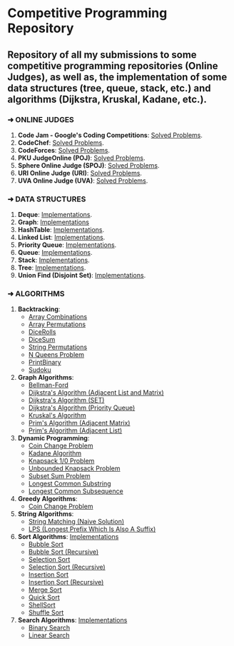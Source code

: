 # Competitive Programming Repository
## Repository of all my submissions to some competitive programming repositories (Online Judges), as well as, the implementation of some data structures (tree, queue, stack, etc.) and algorithms (Dijkstra, Kruskal, Kadane, etc.).

### ➜ ONLINE JUDGES
  1. **Code Jam - Google's Coding Competitions**: [Solved Problems](https://github.com/AnneLivia/Competitive-Programming/tree/master/Online%20Judges/Code%20Jam).
  2. **CodeChef**: [Solved Problems](https://github.com/AnneLivia/Competitive-Programming/tree/master/Online%20Judges/CodeChef).
  3. **CodeForces**: [Solved Problems](https://github.com/AnneLivia/Competitive-Programming/tree/master/Online%20Judges/CodeForces).
  4. **PKU JudgeOnline (POJ)**: [Solved Problems](https://github.com/AnneLivia/Competitive-Programming/tree/master/Online%20Judges/POJ).
  5. **Sphere Online Judge (SPOJ)**: [Solved Problems](https://github.com/AnneLivia/Competitive-Programming/tree/master/Online%20Judges/SPOJ).
  6. **URI Online Judge (URI)**: [Solved Problems](https://github.com/AnneLivia/Competitive-Programming/tree/master/Online%20Judges/URI).
  7. **UVA Online Judge (UVA)**: [Solved Problems](https://github.com/AnneLivia/Competitive-Programming/tree/master/Online%20Judges/UVA).

### ➜ DATA STRUCTURES
  1. **Deque**: [Implementations](https://github.com/AnneLivia/Competitive-Programming/tree/master/Data%20Structures/Deque).
  2. **Graph**: [Implementations](https://github.com/AnneLivia/Competitive-Programming/tree/master/Data%20Structures/Graph)
  3. **HashTable**: [Implementations](https://github.com/AnneLivia/Competitive-Programming/tree/master/Data%20Structures/Hash%20Table).
  4. **Linked List**: [Implementations](https://github.com/AnneLivia/Competitive-Programming/tree/master/Data%20Structures/Linked%20List).
  5. **Priority Queue**: [Implementations](https://github.com/AnneLivia/Competitive-Programming/tree/master/Data%20Structures/Priority%20Queue).
  6. **Queue**: [Implementations](https://github.com/AnneLivia/Competitive-Programming/tree/master/Data%20Structures/Queue).
  7. **Stack**: [Implementations](https://github.com/AnneLivia/Competitive-Programming/tree/master/Data%20Structures/Stack).
  8. **Tree**: [Implementations](https://github.com/AnneLivia/Competitive-Programming/tree/master/Data%20Structures/Tree).
  9. **Union Find (Disjoint Set)**: [Implementations](https://github.com/AnneLivia/Competitive-Programming/tree/master/Data%20Structures/UnionFind).

 ### ➜ ALGORITHMS

  1. **Backtracking**:
      - [Array Combinations](https://github.com/AnneLivia/Competitive-Programming/blob/master/Algorithms/Backtracking%20(Array%20Combinations)/main.cpp)
      - [Array Permutations](https://github.com/AnneLivia/Competitive-Programming/blob/master/Algorithms/Backtracking%20(Array%20Permutation)/main.cpp)
      - [DiceRolls](https://github.com/AnneLivia/Competitive-Programming/blob/master/Algorithms/Backtracking%20(DiceRolls)/main.cpp)
      - [DiceSum](https://github.com/AnneLivia/Competitive-Programming/blob/master/Algorithms/Backtracking%20(DiceSum)/main.cpp)
      - [String Permutations](https://github.com/AnneLivia/Competitive-Programming/blob/master/Algorithms/Backtracking%20(Permute%20String)/main.cpp)
      - [N Queens Problem](https://github.com/AnneLivia/Competitive-Programming/blob/master/Algorithms/Backtracking%20(N%20Queens%20Problem)/main.cpp)
      - [PrintBinary](https://github.com/AnneLivia/Competitive-Programming/blob/master/Algorithms/Backtracking%20(PrintBinary)/main.cpp)
      - [Sudoku](https://github.com/AnneLivia/Competitive-Programming/blob/master/Algorithms/Backtracking%20(Sudoku)/main.cpp)
  2. **Graph Algorithms**:
       - [Bellman-Ford](https://github.com/AnneLivia/Competitive-Programming/blob/master/Algorithms/Bellman-Ford/main.cpp)
      - [Dijkstra's Algorithm (Adjacent List and Matrix)](https://github.com/AnneLivia/Competitive-Programming/blob/master/Algorithms/Dijkstra's%20Algorithm%20(Adjacent%20List%20and%20Matrix)/main.cpp)
      - [Dijkstra's Algorithm (SET)](https://github.com/AnneLivia/Competitive-Programming/blob/master/Algorithms/Dijkstra's%20Algorithm%20(SET)/main.cpp)
      - [Dijkstra's Algorithm (Priority Queue)](https://github.com/AnneLivia/Competitive-Programming/blob/master/Algorithms/Dijkstra's%20Algorithm/main.cpp)
      - [Kruskal's Algorithm](https://github.com/AnneLivia/Competitive-Programming/blob/master/Algorithms/Kruskal%20Algorithm/main.cpp)
      - [Prim's Algorithm (Adjacent Matrix)](https://github.com/AnneLivia/Competitive-Programming/blob/master/Algorithms/Prim's%20Algorithm%20(Adjacent%20Matrix)/main.cpp)
      - [Prim's Algorithm (Adjacent List)](https://github.com/AnneLivia/Competitive-Programming/blob/master/Algorithms/Prim's%20Algorithm/main.cpp)
  3. **Dynamic Programming**:
      - [Coin Change Problem](https://github.com/AnneLivia/Competitive-Programming/blob/master/Algorithms/Coin%20Change%20(DP)/main.cpp)
      - [Kadane Algorithm](https://github.com/AnneLivia/Competitive-Programming/blob/master/Algorithms/Kadane%20Algorithm/main.cpp)
      - [Knapsack 1/0 Problem](https://github.com/AnneLivia/Competitive-Programming/blob/master/Algorithms/Knapsack%20Problem%201%20or%200/main.cpp)
      - [Unbounded Knapsack Problem](https://github.com/AnneLivia/Competitive-Programming/blob/master/Algorithms/Unbounded%20Knapsack/main.cpp)
      - [Subset Sum Problem](https://github.com/AnneLivia/Competitive-Programming/blob/master/Algorithms/Subset%20Sum/main.cpp)
      - [Longest Common Substring](https://github.com/AnneLivia/Competitive-Programming/blob/master/Algorithms/Longest%20Common%20Substring/main.cpp)
      - [Longest Common Subsequence](https://github.com/AnneLivia/Competitive-Programming/blob/master/Algorithms/Longest%20Common%20Subsequence/main.cpp)
  4. **Greedy Algorithms**:
      - [Coin Change Problem](https://github.com/AnneLivia/Competitive-Programming/blob/master/Algorithms/Coin%20Change%20Problem/main.cpp)
  5. **String Algorithms**:
      - [String Matching (Naive Solution)](https://github.com/AnneLivia/Competitive-Programming/blob/master/Algorithms/String%20Matching%20(Naive%20Solution)/main.cpp)
      - [LPS (Longest Prefix Which Is Also A Suffix)](https://github.com/AnneLivia/Competitive-Programming/blob/master/Algorithms/LPS%20(Longest%20Prefix%20which%20is%20also%20Suffix)/main.cpp)
  6. **Sort Algorithms**: [Implementations](https://github.com/AnneLivia/Competitive-Programming/tree/master/Algorithms/Sort)
      - [Bubble Sort](https://github.com/AnneLivia/Competitive-Programming/blob/master/Algorithms/Sort/Bubble%20Sort/main.cpp)
      - [Bubble Sort (Recursive)](https://github.com/AnneLivia/Competitive-Programming/blob/master/Algorithms/Sort/Bubble%20Sort%20Recursive/main.cpp)
      - [Selection Sort](https://github.com/AnneLivia/Competitive-Programming/blob/master/Algorithms/Sort/Selection%20Sort/main.cpp)
      - [Selection Sort (Recursive)](https://github.com/AnneLivia/Competitive-Programming/blob/master/Algorithms/Sort/Selection%20Sort%20Recursive/main.cpp)
      - [Insertion Sort](https://github.com/AnneLivia/Competitive-Programming/blob/master/Algorithms/Sort/Insertion%20Sort/main.cpp)
      - [Insertion Sort (Recursive)](https://github.com/AnneLivia/Competitive-Programming/blob/master/Algorithms/Sort/Insertion%20Sort%20Recursive/main.cpp)
      - [Merge Sort](https://github.com/AnneLivia/Competitive-Programming/blob/master/Algorithms/Sort/Merge%20Sort/main.cpp)
      - [Quick Sort](https://github.com/AnneLivia/Competitive-Programming/blob/master/Algorithms/Sort/Quick%20Sort/main.cpp)
      - [ShellSort](https://github.com/AnneLivia/Competitive-Programming/blob/master/Algorithms/Sort/ShellSort/main.cpp)
      - [Shuffle Sort](https://github.com/AnneLivia/Competitive-Programming/blob/master/Algorithms/Sort/Shuffle%20Sort/main.cpp)
  7. **Search Algorithms**: [Implementations](https://github.com/AnneLivia/Competitive-Programming/tree/master/Algorithms/Search)
      - [Binary Search](https://github.com/AnneLivia/Competitive-Programming/blob/master/Algorithms/Search/Binary%20Search/main.cpp)
      - [Linear Search](https://github.com/AnneLivia/Competitive-Programming/blob/master/Algorithms/Search/Linear%20Search/main.cpp)

